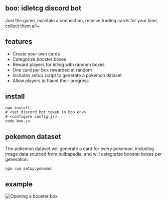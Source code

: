 
## boo: idletcg discord bot
Join the game, maintain a connection, receive trading cards for your time, collect them all~

## features
- Create your own cards
- Categorize booster boxes
- Reward players for idling with random boxes
- One card per box rewarded at random
- Includes setup script to generate a pokemon dataset
- Allow players to flaunt their progress

## install
```
npm install
# <set discord bot token in boo.env>
# <configure config.js>
node boo.js
```

## pokemon dataset
The pokemon dataset will generate a card for every pokemon, including image data sourced from bulbapedia, and will categorize booster boxes per generation.
```
npm run setup:pokemon
```

## example
![Opening a booster box](http://i.imgur.com/klZlP6m.png)
